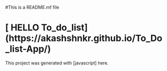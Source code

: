 #This is a README.mf file
<H1>[ HELLO To_do_list](https://akashshnkr.github.io/To_Do_list-App/)</h1>
This project was generated with [javascript] here.

